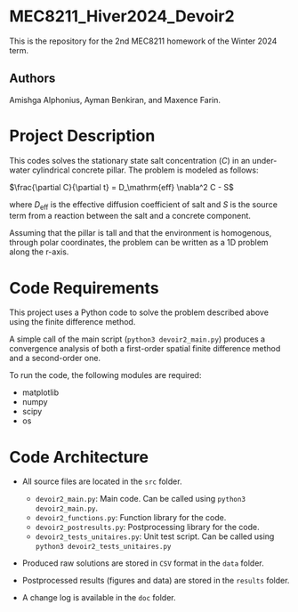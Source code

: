 # MEC8211_Hiver2024_Devoir2

This is the repository for the 2nd MEC8211 homework of the Winter 2024 term.

## Authors 

Amishga Alphonius, Ayman Benkiran, and Maxence Farin.

# Project Description

This codes solves the stationary state salt concentration ($`C`$) in an under-water cylindrical concrete pillar. The problem is modeled as follows:

$`\frac{\partial C}{\partial t} = D_\mathrm{eff} \nabla^2 C - S`$

where $`D_\mathrm{eff}`$ is the effective diffusion coefficient of salt and $`S`$ is the source term from a reaction between the salt and a concrete component.

Assuming that the pillar is tall and that the environment is homogenous, through polar coordinates, the problem can be written as a 1D problem along the r-axis.

# Code Requirements
This project uses a Python code to solve the problem described above using the finite difference method.

A simple call of the main script (`python3 devoir2_main.py`) produces a convergence analysis of both a first-order spatial finite difference method and a second-order one.

To run the code, the following modules are required:

- matplotlib
- numpy
- scipy 
- os

# Code Architecture

- All source files are located in the `src` folder.
  
  - `devoir2_main.py`: Main code. Can be called using `python3 devoir2_main.py`.
  - `devoir2_functions.py`: Function library for the code.
  - `devoir2_postresults.py`: Postprocessing library for the code.
  - `devoir2_tests_unitaires.py`: Unit test script. Can be called using `python3 devoir2_tests_unitaires.py`
  
- Produced raw solutions are stored in `CSV` format in the `data` folder.
- Postprocessed results (figures and data) are stored in the `results` folder.
- A change log is available in the `doc` folder.
